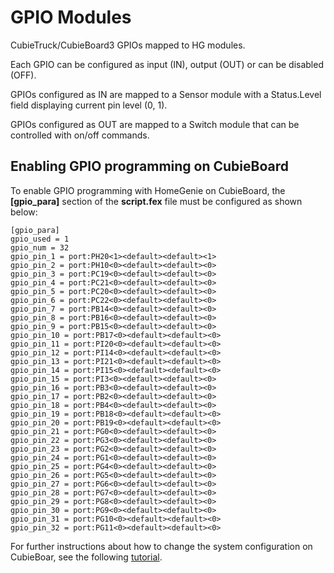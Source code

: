 # GPIO Modules

CubieTruck/CubieBoard3 GPIOs mapped to HG modules.

Each GPIO can be configured as input (IN), output (OUT) or can be disabled (OFF).

GPIOs configured as IN are mapped to a Sensor module with a Status.Level field displaying current pin level (0, 1).

GPIOs configured as OUT are mapped to a Switch module that can be controlled with on/off commands.

## Enabling GPIO programming on CubieBoard

To enable GPIO programming with HomeGenie on CubieBoard, the **[gpio_para]** section of the **script.fex** file must be configured as shown below:

    [gpio_para]
    gpio_used = 1
    gpio_num = 32
    gpio_pin_1 = port:PH20<1><default><default><1>
    gpio_pin_2 = port:PH10<0><default><default><0>
    gpio_pin_3 = port:PC19<0><default><default><0>
    gpio_pin_4 = port:PC21<0><default><default><0>
    gpio_pin_5 = port:PC20<0><default><default><0>
    gpio_pin_6 = port:PC22<0><default><default><0>
    gpio_pin_7 = port:PB14<0><default><default><0>
    gpio_pin_8 = port:PB16<0><default><default><0>
    gpio_pin_9 = port:PB15<0><default><default><0>
    gpio_pin_10 = port:PB17<0><default><default><0>
    gpio_pin_11 = port:PI20<0><default><default><0>
    gpio_pin_12 = port:PI14<0><default><default><0>
    gpio_pin_13 = port:PI21<0><default><default><0>
    gpio_pin_14 = port:PI15<0><default><default><0>
    gpio_pin_15 = port:PI3<0><default><default><0>
    gpio_pin_16 = port:PB3<0><default><default><0>
    gpio_pin_17 = port:PB2<0><default><default><0>
    gpio_pin_18 = port:PB4<0><default><default><0>
    gpio_pin_19 = port:PB18<0><default><default><0>
    gpio_pin_20 = port:PB19<0><default><default><0>
    gpio_pin_21 = port:PG0<0><default><default><0>
    gpio_pin_22 = port:PG3<0><default><default><0>
    gpio_pin_23 = port:PG2<0><default><default><0>
    gpio_pin_24 = port:PG1<0><default><default><0>
    gpio_pin_25 = port:PG4<0><default><default><0>
    gpio_pin_26 = port:PG5<0><default><default><0>
    gpio_pin_27 = port:PG6<0><default><default><0>
    gpio_pin_28 = port:PG7<0><default><default><0>
    gpio_pin_29 = port:PG8<0><default><default><0>
    gpio_pin_30 = port:PG9<0><default><default><0>
    gpio_pin_31 = port:PG10<0><default><default><0>
    gpio_pin_32 = port:PG11<0><default><default><0>

For further instructions about how to change the system configuration on CubieBoar, see the following <a target="_blank" href="http://docs.cubieboard.org/tutorials/common/edit_the_system_configuration">tutorial</a>.
    
